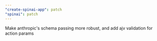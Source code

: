 ```yaml
---
"create-spinai-app": patch
"spinai": patch
---
```


Make anthropic's schema passing more robust, and add ajv validation for action params
